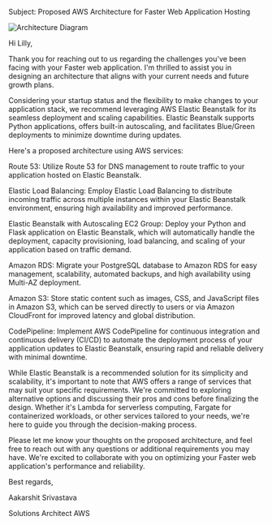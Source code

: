 Subject: Proposed AWS Architecture for Faster Web Application Hosting

![Architecture Diagram](https://github.com/ArkS0001/AWS-Solutions-Architecture/assets/113760964/780b25cd-d99c-4915-9984-f688bba7c45a)

Hi Lilly,

Thank you for reaching out to us regarding the challenges you've been facing with your Faster web application. I'm thrilled to assist you in designing an architecture that aligns with your current needs and future growth plans.

Considering your startup status and the flexibility to make changes to your application stack, we recommend leveraging AWS Elastic Beanstalk for its seamless deployment and scaling capabilities. Elastic Beanstalk supports Python applications, offers built-in autoscaling, and facilitates Blue/Green deployments to minimize downtime during updates.

Here's a proposed architecture using AWS services:

Route 53: Utilize Route 53 for DNS management to route traffic to your application hosted on Elastic Beanstalk.

Elastic Load Balancing: Employ Elastic Load Balancing to distribute incoming traffic across multiple instances within your Elastic Beanstalk environment, ensuring high availability and improved performance.

Elastic Beanstalk with Autoscaling EC2 Group: Deploy your Python and Flask application on Elastic Beanstalk, which will automatically handle the deployment, capacity provisioning, load balancing, and scaling of your application based on traffic demand.

Amazon RDS: Migrate your PostgreSQL database to Amazon RDS for easy management, scalability, automated backups, and high availability using Multi-AZ deployment.

Amazon S3: Store static content such as images, CSS, and JavaScript files in Amazon S3, which can be served directly to users or via Amazon CloudFront for improved latency and global distribution.

CodePipeline: Implement AWS CodePipeline for continuous integration and continuous delivery (CI/CD) to automate the deployment process of your application updates to Elastic Beanstalk, ensuring rapid and reliable delivery with minimal downtime.

While Elastic Beanstalk is a recommended solution for its simplicity and scalability, it's important to note that AWS offers a range of services that may suit your specific requirements. We're committed to exploring alternative options and discussing their pros and cons before finalizing the design. Whether it's Lambda for serverless computing, Fargate for containerized workloads, or other services tailored to your needs, we're here to guide you through the decision-making process.

Please let me know your thoughts on the proposed architecture, and feel free to reach out with any questions or additional requirements you may have. We're excited to collaborate with you on optimizing your Faster web application's performance and reliability.

Best regards,

Aakarshit Srivastava 

Solutions Architect AWS
